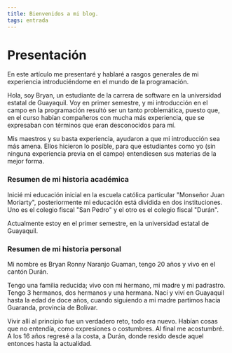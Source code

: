 ```yaml
---
title: Bienvenidos a mi blog. 
tags: entrada
---
```


# Presentación

En este artículo me presentaré y hablaré a rasgos generales de mi experiencia introduciéndome en el mundo de la programación.

Hola, soy Bryan, un estudiante de la carrera de software en la universidad estatal de Guayaquil. Voy en primer semestre, y mi introducción en el campo en la programación resultó ser un tanto problemática, puesto que, en el curso habían compañeros con mucha más experiencia, que se expresaban con términos que eran desconocidos para mí.

Mis maestros y su basta experiencia, ayudaron a que mi introducción sea más amena. Ellos hicieron lo posible, para que estudiantes como yo (sin ninguna experiencia previa en el campo) entendiesen sus materias de la mejor forma.

### Resumen de mi historia académica

Inicié mi educación inicial en la escuela católica particular "Monseñor Juan Moriarty", posteriormente mi educación está dividida en dos instituciones. Uno es el colegio fiscal "San Pedro" y el otro es el colegio fiscal "Durán".

Actualmente estoy en el primer semestre, en la universidad estatal de Guayaquil.

### Resumen de mi historia personal

Mi nombre es Bryan Ronny Naranjo Guaman, tengo 20 años y vivo en el cantón Durán.

Tengo una familia reducida; vivo con mi hermano, mi madre y mi padrastro. Tengo 3 hermanos, dos hermanos y una hermana. Nací y viví en Guayaquil hasta la edad de doce años, cuando siguiendo a mi madre partimos hacia Guaranda, provincia de Bolivar. 

Vivir allí al principio fue un verdadero reto, todo era nuevo. Habían cosas que no entendía, como expresiones o costumbres. Al final me acostumbré. 
A los 16 años regresé a la costa, a Durán, donde resido desde aquel entonces hasta la actualidad.

